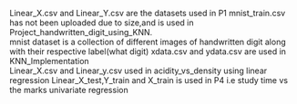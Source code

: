 Linear_X.csv and Linear_Y.csv are the datasets used in P1
mnist_train.csv has not been uploaded due to size,and is used in Project_handwritten_digit_using_KNN.  
mnist dataset is a collection of different images of handwritten digit along with their respective label(what digit)
xdata.csv and ydata.csv are used in KNN_Implementation         
Linear_X.csv and Linear_y.csv used in acidity_vs_density using linear regression
Linear_X_test,Y_train and X_train is used in P4 i.e study time vs the marks univariate regression
